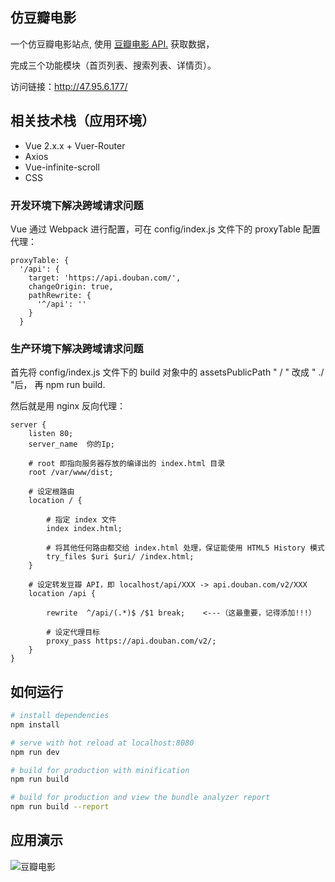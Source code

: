 ## 仿豆瓣电影

一个仿豆瓣电影站点, 使用 [豆瓣电影 API.](https://developers.douban.com/wiki/?title=movie_v2) 获取数据，

完成三个功能模块（首页列表、搜索列表、详情页）。

访问链接：http://47.95.6.177/

## 相关技术栈（应用环境）

- Vue 2.x.x + Vuer-Router
- Axios
- Vue-infinite-scroll
- CSS

### 开发环境下解决跨域请求问题

Vue 通过 Webpack 进行配置，可在 config/index.js 文件下的 proxyTable 配置代理：

```
proxyTable: {
  '/api': {
    target: 'https://api.douban.com/',
    changeOrigin: true,
    pathRewrite: {
      '^/api': ''
    }
  }
```

### 生产环境下解决跨域请求问题

首先将 config/index.js 文件下的 build 对象中的 assetsPublicPath " / " 改成 " ./ "后， 再 npm run build.

然后就是用 nginx 反向代理：
```
server {
    listen 80;
    server_name  你的Ip;

    # root 即指向服务器存放的编译出的 index.html 目录
    root /var/www/dist;

    # 设定根路由
    location / {

        # 指定 index 文件
        index index.html;

        # 将其他任何路由都交给 index.html 处理，保证能使用 HTML5 History 模式
        try_files $uri $uri/ /index.html;
    }

    # 设定转发豆瓣 API，即 localhost/api/XXX -> api.douban.com/v2/XXX
    location /api {

        rewrite  ^/api/(.*)$ /$1 break;    <---（这最重要，记得添加!!!）

        # 设定代理目标
        proxy_pass https://api.douban.com/v2/;
    }
}
```
## 如何运行

``` bash
# install dependencies
npm install

# serve with hot reload at localhost:8080
npm run dev

# build for production with minification
npm run build

# build for production and view the bundle analyzer report
npm run build --report
```

## 应用演示

![豆瓣电影](./static/result.gif)
